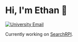 # Hi, I'm Ethan 👋

[![University Email](https://img.shields.io/badge/-balake@rpi.edu-c14438?style=flat&logo=Gmail&logoColor=white)](mailto:balake@rpi.edu)

Currently working on [SearchRPI](https://github.com/SearchRPI).

<!-- <a href="https://github-readme-streak-stats.herokuapp.com/?user=etbala&theme=radical">
   <img height=160 align="center" src="https://github-readme-stats.vercel.app/api?username=etbala&show_icons=true&theme=radical&hide=prs&hide_rank=true&rank_icon=percentile" /> 
  <img height=160 align="center" src="https://github-readme-streak-stats.herokuapp.com/?user=etbala&theme=radical" alt="Streak Stats" />
</a>
<a href="https://github-readme-stats.vercel.app/api/top-langs?username=etbala&layout=compact&theme=radical&card_width=300">
  <img height=160 align="center" src="https://github-readme-stats.vercel.app/api/top-langs?username=etbala&layout=compact&theme=radical&card_width=300" alt="Most Used Languages"/>
</a> -->
